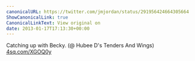 ```yaml
---
canonicalURL: https://twitter.com/jmjordan/status/291956424664305664
ShowCanonicalLink: true
CanonicalLinkText: View original on
date: 2013-01-17T17:13:30+00:00
---
```

Catching up with Becky. (@ Hubee D's Tenders And Wings) [4sq.com/XGOQ0y](http://4sq.com/XGOQ0y)
